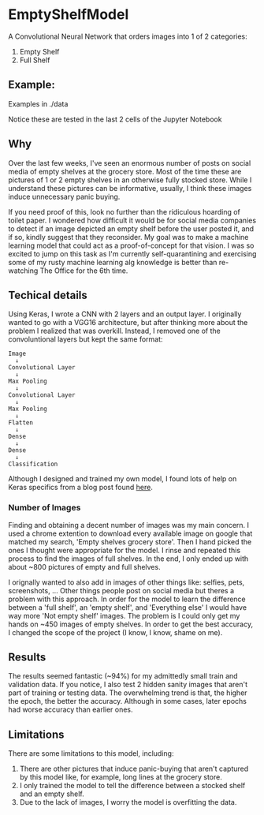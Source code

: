 # EmptyShelfModel
A Convolutional Neural Network that orders images into 1 of 2 categories:
1. Empty Shelf
2. Full Shelf

## Example:
Examples in ./data

Notice these are tested in the last 2 cells of the Jupyter Notebook

## Why
Over the last few weeks, I've seen an enormous number of posts on social media of empty shelves at the grocery store.
Most of the time these are pictures of 1 or 2 empty shelves in an otherwise fully stocked store. While I understand these pictures can be informative, usually, I think these images induce unnecessary panic buying.

If you need proof of this, look no further than the ridiculous hoarding of toilet paper. I wondered how difficult it would be for social media companies to detect if an image depicted an empty shelf before the user posted it, and if so, kindly suggest that they reconsider.
My goal was to make a machine learning model that could act as a proof-of-concept for that vision.
I was so excited to jump on this task as I'm currently self-quarantining and exercising some of my rusty machine learning alg knowledge is better than re-watching The Office for the 6th time.

## Techical details
Using Keras, I wrote a CNN with 2 layers and an output layer. I originally wanted to go with a VGG16 architecture, but after thinking more about the problem I realized that was overkill.
Instead, I removed one of the convoluntional layers but kept the same format:

    Image
      ↓
    Convolutional Layer
      ↓
    Max Pooling
      ↓
    Convolutional Layer
      ↓
    Max Pooling
      ↓
    Flatten
      ↓
    Dense 
      ↓
    Dense
      ↓
    Classification

Although I designed and trained my own model, I found lots of help on Keras specifics from a blog post found [here](https://blog.keras.io/building-powerful-image-classification-models-using-very-little-data.html).
### Number of Images
Finding and obtaining a decent number of images was my main concern. I used a chrome extention to download every available image on google that matched my search, 'Empty shelves grocery store'. Then I hand picked the ones I thought were appropriate for the model.
I rinse and repeated this process to find the images of full shelves. In the end, I only ended up with about ~800 pictures of empty and full shelves.

I orignally wanted to also add in images of other things like: selfies, pets, screenshots, ... Other things people post on social media but theres a problem with this approach. In order for the model to learn the difference between a 'full shelf', an 'empty shelf', and 'Everything else' I would have way more 'Not empty shelf' images. The problem is I could only get my hands on ~450 images of empty shelves. In order to get the best accuracy, I changed the scope of the project (I know, I know, shame on me).

## Results
The results seemed fantastic (~94%) for my admittedly small train and validation data. If you notice, I also test 2 hidden sanity images that aren't part of training or testing data.
The overwhelming trend is that, the higher the epoch, the better the accuracy. Although in some cases, later epochs had worse accuracy than earlier ones.

## Limitations
There are some limitations to this model, including:
1.	There are other pictures that induce panic-buying that aren't captured by this model like, for example, long lines at the grocery store.
2.	I only trained the model to tell the difference between a stocked shelf and an empty shelf.
3.	Due to the lack of images, I worry the model is overfitting the data.
